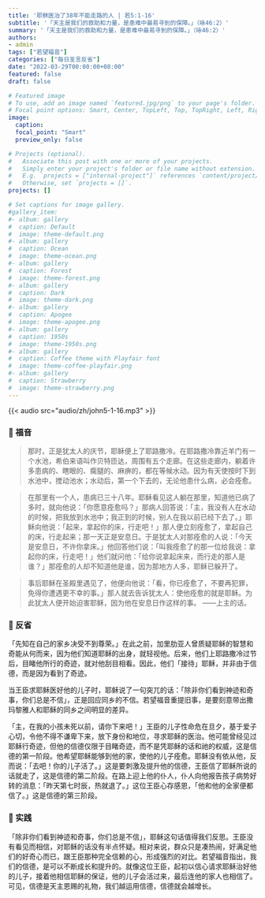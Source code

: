```yaml
---
title: '耶稣医治了38年不能走路的人 | 若5:1-16'
subtitle: '「天主是我们的救助和力量，是患难中最易寻到的保障。」（咏46:2）'
summary: '「天主是我们的救助和力量，是患难中最易寻到的保障。」（咏46:2）'
authors:
- admin
tags: ["若望福音"]
categories: ["每日圣言反省"]
date: "2022-03-29T00:00:00+08:00"
featured: false
draft: false

# Featured image
# To use, add an image named `featured.jpg/png` to your page's folder.
# Focal point options: Smart, Center, TopLeft, Top, TopRight, Left, Right, BottomLeft, Bottom, BottomRight
image:
  caption:
  focal_point: "Smart"
  preview_only: false

# Projects (optional).
#   Associate this post with one or more of your projects.
#   Simply enter your project's folder or file name without extension.
#   E.g. `projects = ["internal-project"]` references `content/project/deep-learning/index.md`.
#   Otherwise, set `projects = []`.
projects: []

# Set captions for image gallery.
#gallery_item:
#- album: gallery
#  caption: Default
#  image: theme-default.png
#- album: gallery
#  caption: Ocean
#  image: theme-ocean.png
#- album: gallery
#  caption: Forest
#  image: theme-forest.png
#- album: gallery
#  caption: Dark
#  image: theme-dark.png
#- album: gallery
#  caption: Apogee
#  image: theme-apogee.png
#- album: gallery
#  caption: 1950s
#  image: theme-1950s.png
#- album: gallery
#  caption: Coffee theme with Playfair font
#  image: theme-coffee-playfair.png
#- album: gallery
#  caption: Strawberry
#  image: theme-strawberry.png
---
```


{{< audio src="audio/zh/john5-1-16.mp3" >}}

### :love_letter: 福音
> 那时，正是犹太人的庆节，耶稣便上了耶路撒冷。在耶路撒冷靠近羊门有一个水池，希伯来语叫作贝特匝达，周围有五个走廊。在这些走廊内，躺着许多患病的、瞎眼的、瘸腿的、麻痹的，都在等候水动。因为有天使按时下到水池中，搅动池水；水动后，第一个下去的，无论他患什么病，必会痊愈。

> 在那里有一个人，患病已三十八年。耶稣看见这人躺在那里，知道他已病了多时，就向他说：「你愿意痊愈吗？」那病人回答说：「主，我没有人在水动的时候，把我放到水池中；我正到的时候，别人在我以前已经下去了。」耶稣向他说：「起来，拿起你的床，行走吧！」那人便立刻痊愈了，拿起自己的床，行走起来；那一天正是安息日。于是犹太人对那痊愈的人说：「今天是安息日，不许你拿床。」他回答他们说：「叫我痊愈了的那一位给我说：拿起你的床，行走吧！」他们就问他：「给你说拿起床来，而行走的那人是谁？」那痊愈的人却不知道他是谁，因为那地方人多，耶稣已躲开了。

> 事后耶稣在圣殿里遇见了，他便向他说：「看，你已痊愈了，不要再犯罪，免得你遭遇更不幸的事。」那人就去告诉犹太人：使他痊愈的就是耶稣。为此犹太人便开始迫害耶稣，因为他在安息日作这样的事。 ——上主的话。

### :speech_balloon: 反省
「先知在自己的家乡决受不到尊荣。」在此之前，加里肋亚人曾质疑耶稣的智慧和奇能从何而来，因为他们知道耶稣的出身，就轻视他。后来，他们上耶路撒冷过节后，目睹他所行的奇迹，就对他刮目相看。因此，他们「接待」耶稣，并非由于信德，而是因为看到了奇迹。

当王臣求耶稣医好他的儿子时，耶稣说了一句突兀的话：「除非你们看到神迹和奇事，你们总是不信」，正是回应同乡的不信。若望福音重提旧事，是要刻意带出撒玛黎雅人和耶稣的同乡之间明显的差异。

「主，在我的小孩未死以前，请你下来吧！」王臣的儿子性命危在旦夕，基于爱子心切，令他不得不谦卑下来，放下身份和地位，寻求耶稣的医治。他可能曾经见过耶稣行奇迹，但他的信德仅限于目睹奇迹，而不是凭耶稣的话和祂的权威，这是信德的第一阶段。他希望耶稣能够到他的家，使他的儿子痊愈。耶稣没有依从他，反而说：「去吧！你的儿子活了。」这是要刺激及提升他的信德，王臣信了耶稣所说的话就走了，这是信德的第二阶段。在路上迎上他的仆人，仆人向他报告孩子病势好转的消息：「昨天第七时辰，热就退了。」这位王臣心存感恩，「他和他的全家便都信了。」这是信德的第三阶段。

### :runner: 实践
「除非你们看到神迹和奇事，你们总是不信」，耶稣这句话值得我们反思。王臣没有看见而相信，对耶稣的话没有半点怀疑。相对来说，群众只是凑热闹，好满足他们的好奇心而已，跟王臣那种完全信赖的心，形成强烈的对比。若望福音指出，我们的信德，是可以不断成长和提升的。就像这位王臣，起初以信心请求耶稣治好他的儿子，接着他相信耶稣的保证，他的儿子会活过来，最后连他的家人也相信了。可见，信德是天主恩赐的礼物，我们越运用信德，信德就会越增长。
